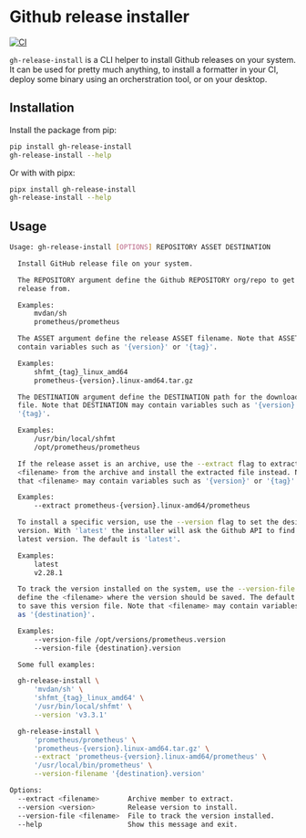 # Github release installer

[![CI](https://github.com/jooola/gh-release-install/actions/workflows/ci.yml/badge.svg)](https://github.com/jooola/gh-release-install/actions/workflows/ci.yml)

`gh-release-install` is a CLI helper to install Github releases on your system.
It can be used for pretty much anything, to install a formatter in your CI, deploy
some binary using an orcherstration tool, or on your desktop.

## Installation

Install the package from pip:

```sh
pip install gh-release-install
gh-release-install --help
```

Or with with pipx:

```sh
pipx install gh-release-install
gh-release-install --help
```

## Usage

```sh
Usage: gh-release-install [OPTIONS] REPOSITORY ASSET DESTINATION

  Install GitHub release file on your system.

  The REPOSITORY argument define the Github REPOSITORY org/repo to get the
  release from.

  Examples:
      mvdan/sh
      prometheus/prometheus

  The ASSET argument define the release ASSET filename. Note that ASSET may
  contain variables such as '{version}' or '{tag}'.

  Examples:
      shfmt_{tag}_linux_amd64
      prometheus-{version}.linux-amd64.tar.gz

  The DESTINATION argument define the DESTINATION path for the downloaded
  file. Note that DESTINATION may contain variables such as '{version}' or
  '{tag}'.

  Examples:
      /usr/bin/local/shfmt
      /opt/prometheus/prometheus

  If the release asset is an archive, use the --extract flag to extract the
  <filename> from the archive and install the extracted file instead. Note
  that <filename> may contain variables such as '{version}' or '{tag}'.

  Examples:
      --extract prometheus-{version}.linux-amd64/prometheus

  To install a specific version, use the --version flag to set the desired
  version. With 'latest' the installer will ask the Github API to find the
  latest version. The default is 'latest'.

  Examples:
      latest
      v2.28.1

  To track the version installed on the system, use the --version-file flag to
  define the <filename> where the version should be saved. The default is not
  to save this version file. Note that <filename> may contain variables such
  as '{destination}'.

  Examples:
      --version-file /opt/versions/prometheus.version
      --version-file {destination}.version

  Some full examples:

  gh-release-install \
      'mvdan/sh' \
      'shfmt_{tag}_linux_amd64' \
      '/usr/bin/local/shfmt' \
      --version 'v3.3.1'

  gh-release-install \
      'prometheus/prometheus' \
      'prometheus-{version}.linux-amd64.tar.gz' \
      --extract 'prometheus-{version}.linux-amd64/prometheus' \
      '/usr/local/bin/prometheus' \
      --version-filename '{destination}.version'

Options:
  --extract <filename>       Archive member to extract.
  --version <version>        Release version to install.
  --version-file <filename>  File to track the version installed.
  --help                     Show this message and exit.

```
